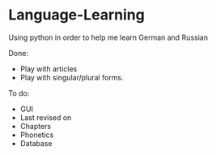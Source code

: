 # Language-Learning
 Using python in order to help me learn German and Russian

Done:
- Play with articles
- Play with singular/plural forms.

To do:
- GUI
- Last revised on
- Chapters
- Phonetics
- Database
